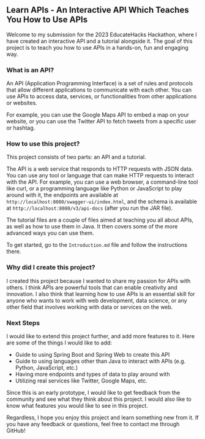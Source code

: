 ## Learn APIs - An Interactive API Which Teaches You How to Use APIs

Welcome to my submission for the 2023 EducateHacks Hackathon, where I have created an interactive API and a tutorial alongside it. The goal of this project is to teach you how to use APIs in a hands-on, fun and engaging way.

### What is an API?

An API (Application Programming Interface) is a set of rules and protocols that allow different applications to communicate with each other. You can use APIs to access data, services, or functionalities from other applications or websites.

For example, you can use the Google Maps API to embed a map on your website, or you can use the Twitter API to fetch tweets from a specific user or hashtag.

### How to use this project?

This project consists of two parts: an API and a tutorial.

The API is a web service that responds to HTTP requests with JSON data. You can use any tool or language that can make HTTP requests to interact with the API. For example, you can use a web browser, a command-line tool like curl, or a programming language like Python or JavaScript to play around with it, the endpoints are available at `http://localhost:8080/swagger-ui/index.html`, and the schema is available at `http://localhost:8080/v3/api-docs` (after you run the JAR file).

The tutorial files are a couple of files aimed at teaching you all about APIs, as well as how to use them in Java. It then covers some of the more advanced ways you can use them.

To get started, go to the `Introduction.md` file and follow the instructions there.

### Why did I create this project?

I created this project because I wanted to share my passion for APIs with others. I think APIs are powerful tools that can enable creativity and innovation. I also think that learning how to use APIs is an essential skill for anyone who wants to work with web development, data science, or any other field that involves working with data or services on the web.

### Next Steps
I would like to extend this project further, and add more features to it. Here are some of the things I would like to add:
- Guide to using Spring Boot and Spring Web to create this API
- Guide to using languages other than Java to interact with APIs (e.g. Python, JavaScript, etc.)
- Having more endpoints and types of data to play around with 
- Utilizing real services like Twitter, Google Maps, etc.

Since this is an early prototype, I would like to get feedback from the community and see what they think about this project. I would also like to know what features you would like to see in this project.

Regardless, I hope you enjoy this project and learn something new from it. If you have any feedback or questions, feel free to contact me through GitHub!